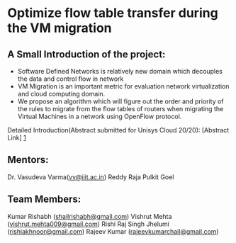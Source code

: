 Optimize flow table transfer during the VM migration
====================================================

A Small Introduction of the project:
-----------------------------------
* Software Defined Networks is relatively new domain which decouples the data and control flow in network
* VM Migration is an important metric for evaluation network virtualization and cloud computing domain.
* We propose an algorithm which will figure out the order and priority of the rules to migrate from the flow tables of routers when migrating the Virtual Machines in a network using OpenFlow protocol.

Detailed Introduction(Abstract submitted for Unisys Cloud 20/20):
[Abstract Link] [1]



Mentors:
--------
Dr. Vasudeva Varma(vv@iiit.ac.in)
Reddy Raja
Pulkit Goel


Team Members: 
-------------
Kumar Rishabh (shailrishabh@gmail.com)
Vishrut Mehta (vishrut.mehta009@gmail.com)
Rishi Raj Singh Jhelumi (rishiakhnoor@gmail.com)
Rajeev Kumar (rajeevkumarchail@gmail.com)



[1]: https://dl.dropboxusercontent.com/u/37587724/abstract.pdf "Abstract Link" 

